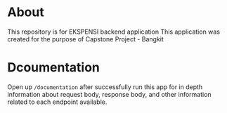 # About

This repository is for EKSPENSI backend application
This application was created for the purpose of Capstone Project - Bangkit

# Dcoumentation

Open up `/documentation` after successfully run this app for in depth information about request body, response body, and other information related to each endpoint available.
